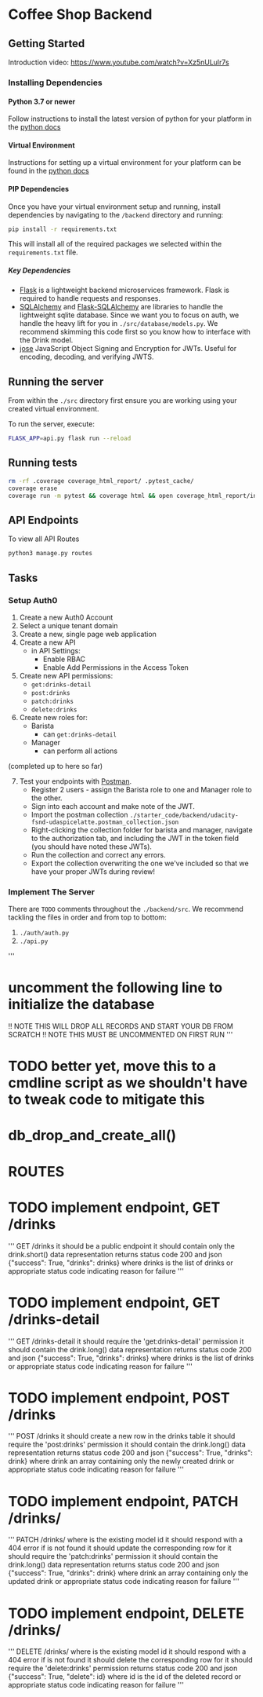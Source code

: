 # Coffee Shop Backend

## Getting Started

Introduction video: https://www.youtube.com/watch?v=Xz5nULulr7s


### Installing Dependencies

#### Python 3.7 or newer

Follow instructions to install the latest version of python for your platform in the 
[python docs](https://docs.python.org/3/using/unix.html#getting-and-installing-the-latest-version-of-python)

#### Virtual Environment

Instructions for setting up a virtual environment for your platform can be found in the 
[python docs](https://packaging.python.org/guides/installing-using-pip-and-virtual-environments/)

#### PIP Dependencies

Once you have your virtual environment setup and running, install dependencies by navigating to the `/backend` 
directory and running:

```bash
pip install -r requirements.txt
```

This will install all of the required packages we selected within the `requirements.txt` file.

##### Key Dependencies

- [Flask](http://flask.pocoo.org/)  is a lightweight backend microservices framework. Flask is required to handle requests and responses.
- [SQLAlchemy](https://www.sqlalchemy.org/) and [Flask-SQLAlchemy](https://flask-sqlalchemy.palletsprojects.com/en/2.x/) are libraries to handle the lightweight sqlite database. Since we want you to focus on auth, we handle the heavy lift for you in `./src/database/models.py`. We recommend skimming this code first so you know how to interface with the Drink model.
- [jose](https://python-jose.readthedocs.io/en/latest/) JavaScript Object Signing and Encryption for JWTs. Useful for encoding, decoding, and verifying JWTS.


## Running the server

From within the `./src` directory first ensure you are working using your created virtual environment.

To run the server, execute:

```bash
FLASK_APP=api.py flask run --reload
```

## Running tests

```bash
rm -rf .coverage coverage_html_report/ .pytest_cache/
coverage erase
coverage run -m pytest && coverage html && open coverage_html_report/index.html
```

## API Endpoints

To view all API Routes
```bash
python3 manage.py routes
```

## Tasks

### Setup Auth0

1. Create a new Auth0 Account
2. Select a unique tenant domain
3. Create a new, single page web application
4. Create a new API
    - in API Settings:
        - Enable RBAC
        - Enable Add Permissions in the Access Token
5. Create new API permissions:
    - `get:drinks-detail`
    - `post:drinks`
    - `patch:drinks`
    - `delete:drinks`
6. Create new roles for:
    - Barista
        - can `get:drinks-detail`
    - Manager
        - can perform all actions

(completed up to here so far)

7. Test your endpoints with [Postman](https://getpostman.com). 
    - Register 2 users - assign the Barista role to one and Manager role to the other.
    - Sign into each account and make note of the JWT.
    - Import the postman collection `./starter_code/backend/udacity-fsnd-udaspicelatte.postman_collection.json`
    - Right-clicking the collection folder for barista and manager, navigate to the authorization tab, and including the JWT in the token field (you should have noted these JWTs).
    - Run the collection and correct any errors.
    - Export the collection overwriting the one we've included so that we have your proper JWTs during review!

### Implement The Server

There are `TODO` comments throughout the `./backend/src`. We recommend tackling the files in order and from top to bottom:

1. `./auth/auth.py`
2. `./api.py`


'''
# uncomment the following line to initialize the database
!! NOTE THIS WILL DROP ALL RECORDS AND START YOUR DB FROM SCRATCH
!! NOTE THIS MUST BE UNCOMMENTED ON FIRST RUN
'''
# TODO better yet, move this to a cmdline script as we shouldn't have to tweak code to mitigate this
# db_drop_and_create_all()

# ROUTES
# TODO implement endpoint, GET /drinks
'''
GET /drinks
    it should be a public endpoint
    it should contain only the drink.short() data representation
returns status code 200 and json {"success": True, "drinks": drinks} where drinks is the list of drinks
    or appropriate status code indicating reason for failure
'''

# TODO implement endpoint, GET /drinks-detail
'''
GET /drinks-detail
    it should require the 'get:drinks-detail' permission
    it should contain the drink.long() data representation
returns status code 200 and json {"success": True, "drinks": drinks} where drinks is the list of drinks
    or appropriate status code indicating reason for failure
'''

# TODO implement endpoint, POST /drinks
'''
POST /drinks
    it should create a new row in the drinks table
    it should require the 'post:drinks' permission
    it should contain the drink.long() data representation
returns status code 200 and json {"success": True, "drinks": drink} where drink an array containing only the newly created drink
    or appropriate status code indicating reason for failure
'''

# TODO implement endpoint, PATCH /drinks/<id>
'''
PATCH /drinks/<id>
    where <id> is the existing model id
    it should respond with a 404 error if <id> is not found
    it should update the corresponding row for <id>
    it should require the 'patch:drinks' permission
    it should contain the drink.long() data representation
returns status code 200 and json {"success": True, "drinks": drink} where drink an array containing only the updated drink
    or appropriate status code indicating reason for failure
'''

# TODO implement endpoint, DELETE /drinks/<id>
'''
DELETE /drinks/<id>
    where <id> is the existing model id
    it should respond with a 404 error if <id> is not found
    it should delete the corresponding row for <id>
    it should require the 'delete:drinks' permission
returns status code 200 and json {"success": True, "delete": id} where id is the id of the deleted record
    or appropriate status code indicating reason for failure
'''

